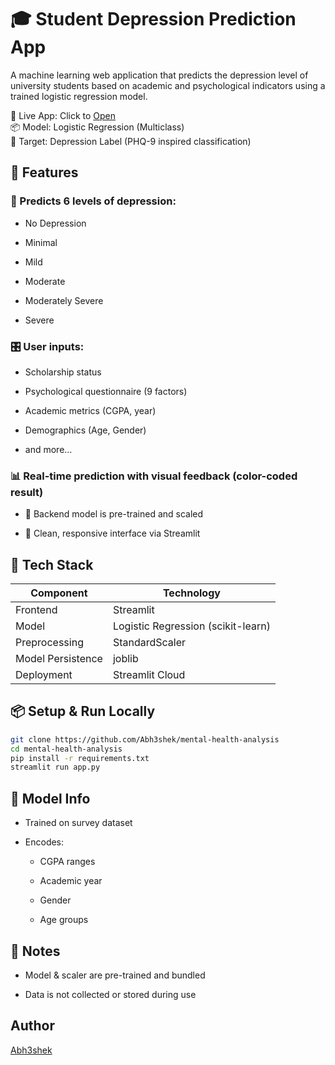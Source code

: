 # 🎓 Student Depression Prediction App

A machine learning web application that predicts the depression level of university students based on academic and psychological indicators using a trained logistic regression model.

🚀 Live App: Click to [Open](https://student-mental-health-analysis.streamlit.app/)  
 📦 Model: Logistic Regression (Multiclass)  
 🧠 Target: Depression Label (PHQ-9 inspired classification)

## 📌 Features

### 🔢 Predicts 6 levels of depression:

- No Depression

- Minimal

- Mild

- Moderate

- Moderately Severe

- Severe

### 🎛️ User inputs:

- Scholarship status

- Psychological questionnaire (9 factors)

- Academic metrics (CGPA, year)

- Demographics (Age, Gender)

- and more...

### 📊 Real-time prediction with visual feedback (color-coded result)

- 🔐 Backend model is pre-trained and scaled

- 🧼 Clean, responsive interface via Streamlit

## 🧠 Tech Stack

| Component         | Technology                         |
| ----------------- | ---------------------------------- |
| Frontend          | Streamlit                          |
| Model             | Logistic Regression (scikit-learn) |
| Preprocessing     | StandardScaler                     |
| Model Persistence | joblib                             |
| Deployment        | Streamlit Cloud                    |

## 📦 Setup & Run Locally

```bash
git clone https://github.com/Abh3shek/mental-health-analysis
cd mental-health-analysis
pip install -r requirements.txt
streamlit run app.py
```

## 🧪 Model Info

- Trained on survey dataset

- Encodes:

  - CGPA ranges

  - Academic year

  - Gender

  - Age groups

## 🔐 Notes

- Model & scaler are pre-trained and bundled

- Data is not collected or stored during use

## Author

[Abh3shek](https://github.com/Abh3shek/)
